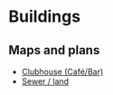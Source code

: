 # Buildings

## Maps and plans

* [Clubhouse (Café/Bar)](/clubhouse_blueprint.jpg)
* [Sewer / land](./sewerplan.jpg)
